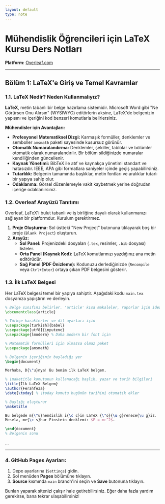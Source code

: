```yaml
---
layout: default
type: note
---
```


# Mühendislik Öğrencileri için LaTeX Kursu Ders Notları

**Platform:** [Overleaf.com](https://www.overleaf.com)

---

## Bölüm 1: LaTeX'e Giriş ve Temel Kavramlar

### 1.1. LaTeX Nedir? Neden Kullanmalıyız?

**LaTeX**, metin tabanlı bir belge hazırlama sistemidir. Microsoft Word gibi "Ne Görürsen Onu Alırsın" (WYSIWYG) editörlerin aksine, LaTeX'de belgenizin yapısını ve içeriğini kod benzeri komutlarla belirlersiniz.

**Mühendisler için Avantajları:**
*   **Profesyonel Matematiksel Dizgi:** Karmaşık formüller, denklemler ve semboller `amsmath` paketi sayesinde kusursuz görünür.
*   **Otomatik Numaralandırma:** Denklemler, şekiller, tablolar ve bölümler otomatik olarak numaralandırılır. Bir bölüm sildiğinizde numaralar kendiliğinden güncellenir.
*   **Kaynak Yönetimi:** BibTeX ile atıf ve kaynakça yönetimi standart ve hatasızdır. IEEE, APA gibi formatlara saniyeler içinde geçiş yapabilirsiniz.
*   **Tutarlılık:** Belgenin tamamında başlıklar, metin fontları ve aralıklar tutarlı bir yapıya sahip olur.
*   **Odaklanma:** Görsel düzenlemeyle vakit kaybetmek yerine doğrudan içeriğe odaklanırsınız.

### 1.2. Overleaf Arayüzü Tanıtımı

Overleaf, LaTeX'i bulut tabanlı ve iş birliğine dayalı olarak kullanmanızı sağlayan bir platformdur. Kurulum gerektirmez.

1.  **Proje Oluşturma:** Sol üstteki "New Project" butonuna tıklayarak boş bir proje (`Blank Project`) oluşturun.
2.  **Arayüz:**
    *   **Sol Panel:** Projenizdeki dosyaları (`.tex`, resimler, `.bib` dosyası) listeler.
    *   **Orta Panel (Kaynak Kod):** LaTeX komutlarınızı yazdığınız ana metin editörüdür.
    *   **Sağ Panel (PDF Önizleme):** Kodunuzu derlediğinizde (`Recompile` veya `Ctrl+Enter`) ortaya çıkan PDF belgesini gösterir.

### 1.3. İlk LaTeX Belgesi

Her LaTeX belgesi temel bir yapıya sahiptir. Aşağıdaki kodu `main.tex` dosyanıza yapıştırın ve derleyin.

```latex
% Belge sınıfını belirler. 'article' kısa makaleler, raporlar için idealdir.
\documentclass{article}

% Türkçe karakterler ve dil ayarları için
\usepackage[turkish]{babel}
\usepackage[utf8]{inputenc}
\usepackage{lmodern} % Daha modern bir font için

% Matematik formülleri için olmazsa olmaz paket
\usepackage{amsmath}

% Belgenin içeriğinin başladığı yer
\begin{document}

Merhaba, D{\"u}nya! Bu benim ilk LaTeX belgem.

% \maketitle komutunun kullanacağı başlık, yazar ve tarih bilgileri
\title{İlk LaTeX Belgem}
\author{Ferahfeza}
\date{\today} % \today komutu bugünün tarihini otomatik ekler

% Başlığı oluşturur
\maketitle

Bu belgede m{\"u}hendislik i{\c c}in LaTeX {\"o}{\u g}renece{\u g}iz.
Mesela, me{\c s}hur Einstein denklemi: $E = mc^2$.

\end{document}
% Belgenin sonu
```
...

---

### 4. GitHub Pages Ayarları:
1. Depo ayarlarına (`Settings`) gidin.
2. Sol menüden **Pages** bölümüne tıklayın.
3. **Source** kısmında `main` branch'ini seçin ve **Save** butonuna tıklayın.

Bunları yaparak sitenizi çalışır hale getirebilirsiniz. Eğer daha fazla yardım gerekirse, bana tekrar ulaşabilirsiniz!
